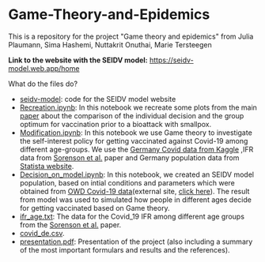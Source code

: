 # Game-Theory-and-Epidemics

This is a repository for the project "Game theory and epidemics" from Julia Plaumann, Sima Hashemi, Nuttakrit Onuthai, Marie Tersteegen

__Link to the website with the SEIDV model:__ https://seidv-model.web.app/home

What do the files do?

* [seidv-model](https://github.com/liapla/Game-Theory-and-Epidemics/tree/main/seidv-model): code for the SEIDV model website
* [Recreation.ipynb](https://github.com/liapla/Game-Theory-and-Epidemics/blob/main/Recreation.ipynb): In this notebook we recreate some plots from the main [paper](https://www.pnas.org/doi/full/10.1073/pnas.1731324100) about the comparison of the individual decision and the group optimum for vaccination prior to a bioattack with smallpox.
* [Modification.ipynb](https://github.com/liapla/Game-Theory-and-Epidemics/blob/main/Modification.ipynb): In this notebook we use Game theory to investigate the self-interest policy for getting vaccinated against Covid-19 among different age-groups. We use the [Germany Covid data from Kaggle](https://www.kaggle.com/datasets/headsortails/covid19-tracking-germany?resource=download&select=covid_de.csv) ,IFR data from [Sorenson et al.](https://www.thelancet.com/journals/lancet/article/PIIS0140-6736(21)02867-1/fulltext#seccestitle140) paper and Germany population data from [Statista website](https://de.statista.com/statistik/daten/studie/1365/umfrage/bevoelkerung-deutschlands-nach-altersgruppen/).
* [Decision_on_model.ipynb](https://github.com/liapla/Game-Theory-and-Epidemics/blob/main/Decision_on_model.ipynb): In this notebook, we created an SEIDV model population, based on intial conditions and parameters which were obtained from [OWD Covid-19 data](https://github.com/liapla/Game-Theory-and-Epidemics/blob/main/owd_data_ger.csv)(external site, [click here](https://ourworldindata.org/coronavirus-source-data)). The result from model was used to simulated how people in different ages decide for getting vaccinated based on Game theory.
* [ifr_age.txt](https://github.com/liapla/Game-Theory-and-Epidemics/blob/main/ifr_age.txt): The data for the Covid_19 IFR among different age groups from the [Sorenson et al.](https://www.thelancet.com/journals/lancet/article/PIIS0140-6736(21)02867-1/fulltext#seccestitle140) paper.
* [covid_de.csv](https://github.com/liapla/Game-Theory-and-Epidemics/blob/main/covid_de.csv).
* [presentation.pdf](https://github.com/liapla/Game-Theory-and-Epidemics/blob/main/presentation.pdf): Presentation of the project (also including a summary of the most important formulars and results and the references).
